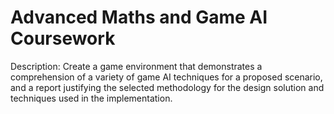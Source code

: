 # Advanced Maths and Game AI Coursework
Description: Create a game environment that demonstrates a comprehension of a variety of
game AI techniques for a proposed scenario, and a report justifying the selected
methodology for the design solution and techniques used in the
implementation.
